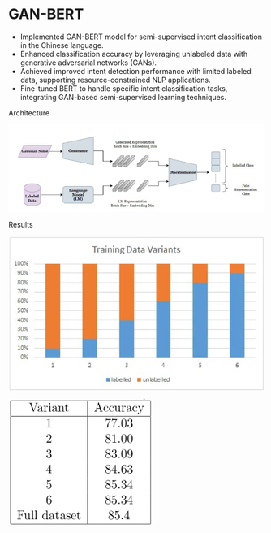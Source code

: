 # GAN-BERT

* Implemented GAN-BERT model for semi-supervised intent classification in the Chinese language.
* Enhanced classification accuracy by leveraging unlabeled data with generative adversarial networks (GANs).
* Achieved improved intent detection performance with limited labeled data, supporting resource-constrained NLP applications.
* Fine-tuned BERT to handle specific intent classification tasks, integrating GAN-based semi-supervised learning techniques.

Architecture

![](GAN-BERT_arch.png)

Results

![](res1.png)

![](res2.png)
